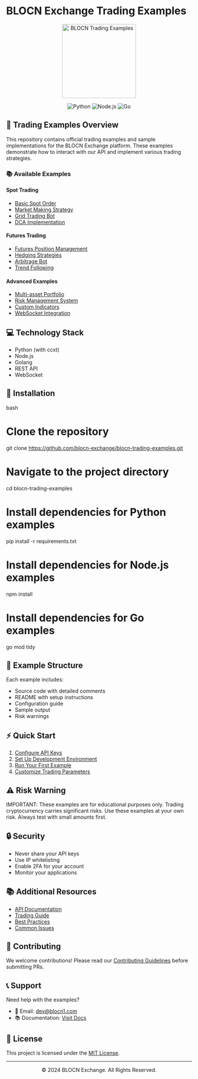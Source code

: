 # BLOCN Exchange Trading Examples

<p align="center">
  <img src="https://github.com/user-attachments/assets/92907e60-c0a9-4e44-b651-b489cb660257" alt="BLOCN Trading Examples" width="200"/>
</p>

<p align="center">
  <img src="https://img.shields.io/badge/python-3.8+-blue.svg" alt="Python">
  <img src="https://img.shields.io/badge/node.js-14+-green.svg" alt="Node.js">
  <img src="https://img.shields.io/badge/go-1.16+-blue.svg" alt="Go">
</p>

## 🚀 Trading Examples Overview

This repository contains official trading examples and sample implementations for the BLOCN Exchange platform. These examples demonstrate how to interact with our API and implement various trading strategies.

### 📚 Available Examples

#### Spot Trading
- [Basic Spot Order](examples/spot/basic-order)
- [Market Making Strategy](examples/spot/market-making)
- [Grid Trading Bot](examples/spot/grid-trading)
- [DCA Implementation](examples/spot/dca-strategy)

#### Futures Trading
- [Futures Position Management](examples/futures/position-management)
- [Hedging Strategies](examples/futures/hedging)
- [Arbitrage Bot](examples/futures/arbitrage)
- [Trend Following](examples/futures/trend-following)

#### Advanced Examples
- [Multi-asset Portfolio](examples/advanced/portfolio)
- [Risk Management System](examples/advanced/risk-management)
- [Custom Indicators](examples/advanced/indicators)
- [WebSocket Integration](examples/advanced/websocket)

## 💻 Technology Stack

- Python (with ccxt)
- Node.js
- Golang
- REST API
- WebSocket

## 🔧 Installation

bash
# Clone the repository
git clone https://github.com/blocn-exchange/blocn-trading-examples.git

# Navigate to the project directory
cd blocn-trading-examples

# Install dependencies for Python examples
pip install -r requirements.txt

# Install dependencies for Node.js examples
npm install

# Install dependencies for Go examples
go mod tidy


## 📖 Example Structure

Each example includes:
- Source code with detailed comments
- README with setup instructions
- Configuration guide
- Sample output
- Risk warnings

## ⚡ Quick Start

1. [Configure API Keys](docs/configuration.md)
2. [Set Up Development Environment](docs/setup.md)
3. [Run Your First Example](docs/quickstart.md)
4. [Customize Trading Parameters](docs/customization.md)

## ⚠️ Risk Warning


IMPORTANT: These examples are for educational purposes only.
Trading cryptocurrency carries significant risks. 
Use these examples at your own risk.
Always test with small amounts first.


## 🔒 Security

- Never share your API keys
- Use IP whitelisting
- Enable 2FA for your account
- Monitor your applications

## 📚 Additional Resources

- [API Documentation](https://docs.blocn1.com)
- [Trading Guide](https://www.blocn1.com/guide)
- [Best Practices](docs/best-practices.md)
- [Common Issues](docs/troubleshooting.md)

## 🤝 Contributing

We welcome contributions! Please read our [Contributing Guidelines](CONTRIBUTING.md) before submitting PRs.

## 📞 Support

Need help with the examples?
- 📧 Email: dev@blocn1.com
- 📚 Documentation: [Visit Docs](https://docs.blocn1.com)

## 📜 License

This project is licensed under the [MIT License](LICENSE).

---

<p align="center">© 2024 BLOCN Exchange. All Rights Reserved.</p>
